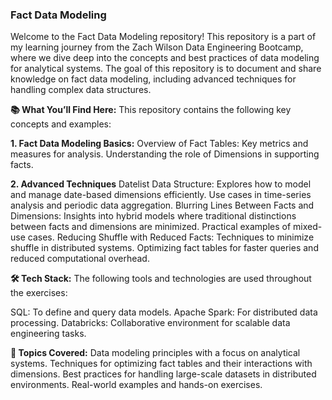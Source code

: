 ### Fact Data Modeling 
Welcome to the Fact Data Modeling repository! This repository is a part of my learning journey from the Zach Wilson Data Engineering Bootcamp, where we dive deep into the concepts and best practices of data modeling for analytical systems. The goal of this repository is to document and share knowledge on fact data modeling, including advanced techniques for handling complex data structures.

**📚 What You’ll Find Here:**
This repository contains the following key concepts and examples:

**1. Fact Data Modeling Basics:**
Overview of Fact Tables: Key metrics and measures for analysis.
Understanding the role of Dimensions in supporting facts.

**2. Advanced Techniques**
Datelist Data Structure:
Explores how to model and manage date-based dimensions efficiently.
Use cases in time-series analysis and periodic data aggregation.
Blurring Lines Between Facts and Dimensions:
Insights into hybrid models where traditional distinctions between facts and dimensions are minimized.
Practical examples of mixed-use cases.
Reducing Shuffle with Reduced Facts:
Techniques to minimize shuffle in distributed systems.
Optimizing fact tables for faster queries and reduced computational overhead.


**🛠️ Tech Stack:**
The following tools and technologies are used throughout the exercises:

SQL: To define and query data models.
Apache Spark: For distributed data processing.
Databricks: Collaborative environment for scalable data engineering tasks.


**🚀 Topics Covered:**
Data modeling principles with a focus on analytical systems.
Techniques for optimizing fact tables and their interactions with dimensions.
Best practices for handling large-scale datasets in distributed environments.
Real-world examples and hands-on exercises.
